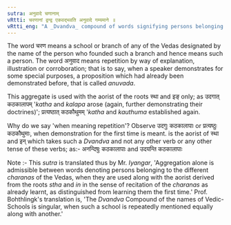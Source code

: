```yaml
---
sutra: अनुवादे चणानाम्
vRtti: चरणानां द्वन्द्व एकवद्भवति अनुवादे गम्यमाने ॥
vRtti_eng: "A _Dvandva_ compound of words signifying persons belonging to the different Vedic-Schools When the sense is that of repetition, is singular."
---
```

The word चरण means a school or branch of any of the Vedas designated by the name of the person who founded such a branch and hence means such a person. The word अनुवाद means repetition by way of explanation, illustration or corroboration; that is to say, when a speaker demonstrates for some special purposes, a proposition which had already been demonstrated before, that is called _anuvada_.

This aggregate is used with the aorist of the roots स्था and इङ् only; as उदगात् कठकालापम् '_katha_ and _kalapa_ arose (again, further demonstrating their doctrines)'; प्रत्यष्ठात् कठकौथुमम् '_katha_ and _kauthuma_ established again.

Why do we say 'when meaning repetition'? Observe उदगुः कठकालापाः or प्रत्यष्ठुः कठकौथुमाः, when demonstration for the first time is meant. is the aorist of स्था and इन् which takes such a _Dvandva_ and not any other verb or any other tense of these verbs; as:- अनन्दिषुः कठकालापाः and उदयन्ति कठकालापाः

Note :- This _sutra_ is translated thus by Mr. _Iyangar_, 'Aggregation alone is admissible between words denoting persons belonging to the different _charanas_ of the Vedas, when they are used along with the aorist derived from the roots _stha_ and _in_ in the sense of recitation of the _charanas_ as already learnt, as distinguished from learning them the first time.' Prof. Bohthlingk's translation is, 'The _Dvandva_ Compound of the names of Vedic-Schools is singular, when such a school is repeatedly mentioned equally along with another.'
